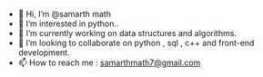 - 👋 Hi, I’m @samarth math
- 👀 I’m interested in python..
- 🌱 I’m currently working on data structures and algorithms.
- 💞️ I’m looking to collaborate on python , sql , c++ and front-end development.
- 📫 How to reach me : samarthmath7@gmail.com


<!---
samarth2727/samarth2727 is a ✨ special ✨ repository because its `README.md` (this file) appears on your GitHub profile.
You can click the Preview link to take a look at your changes.
--->
